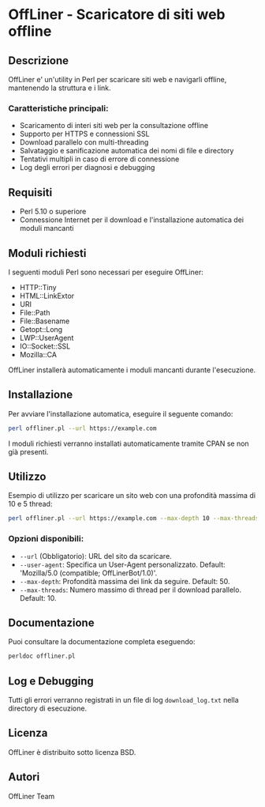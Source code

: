 # OffLiner - Scaricatore di siti web offline

## Descrizione
OffLiner e' un'utility in Perl per scaricare siti web e navigarli offline, mantenendo la struttura e i link.

### Caratteristiche principali:
- Scaricamento di interi siti web per la consultazione offline
- Supporto per HTTPS e connessioni SSL
- Download parallelo con multi-threading
- Salvataggio e sanificazione automatica dei nomi di file e directory
- Tentativi multipli in caso di errore di connessione
- Log degli errori per diagnosi e debugging

## Requisiti
- Perl 5.10 o superiore
- Connessione Internet per il download e l'installazione automatica dei moduli mancanti

## Moduli richiesti
I seguenti moduli Perl sono necessari per eseguire OffLiner:
- HTTP::Tiny
- HTML::LinkExtor
- URI
- File::Path
- File::Basename
- Getopt::Long
- LWP::UserAgent
- IO::Socket::SSL
- Mozilla::CA

OffLiner installerà automaticamente i moduli mancanti durante l'esecuzione.

## Installazione
Per avviare l'installazione automatica, eseguire il seguente comando:

```bash
perl offliner.pl --url https://example.com
```

I moduli richiesti verranno installati automaticamente tramite CPAN se non già presenti.

## Utilizzo
Esempio di utilizzo per scaricare un sito web con una profondità massima di 10 e 5 thread:

```bash
perl offliner.pl --url https://example.com --max-depth 10 --max-threads 5
```

### Opzioni disponibili:
- `--url` (Obbligatorio): URL del sito da scaricare.
- `--user-agent`: Specifica un User-Agent personalizzato. Default: 'Mozilla/5.0 (compatible; OffLinerBot/1.0)'.
- `--max-depth`: Profondità massima dei link da seguire. Default: 50.
- `--max-threads`: Numero massimo di thread per il download parallelo. Default: 10.

## Documentazione
Puoi consultare la documentazione completa eseguendo:

```bash
perldoc offliner.pl
```

## Log e Debugging
Tutti gli errori verranno registrati in un file di log `download_log.txt` nella directory di esecuzione.

## Licenza
OffLiner è distribuito sotto licenza BSD.

## Autori
OffLiner Team
